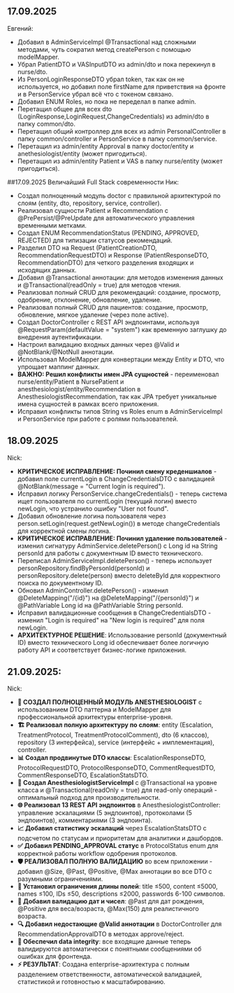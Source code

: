 ## 17.09.2025
Евгений:
-  Добавил в AdminServiceImpl @Transactional над сложными методами, чуть сократил метод createPerson с помощью modelMapper.
-  Убрал PatientDTO и VASInputDTO из admin/dto и пока перекинул в nurse/dto.
-  Из PersonLoginResponseDTO убрал token, так как он не используется, но добавил поле firstName для приветствия на фронте и в PersonService убрал всё что с токеном связано.
-  Добавил ENUM Roles, но пока не переделал в папке admin.
-  Перетащил общее для всех dto (LoginResponse,LoginRequest,ChangeCredentials) из admin/dto в папку common/dto.
-  Перетащил общий контроллер для всех из admin PersonalController в папку common/controller и PersonService в папку common/service.
-  Перетащил из admin/entity Approval в папку doctor/entity и anethesiologist/entity (может пригодиться).
-  Перетащил из admin/entity Patient и VAS в папку nurse/entity (может пригодиться).

##17.09.2025
 Величайший Full Stack современности Ник:
-  Создал полноценный модуль doctor с правильной архитектурой по слоям (entity, dto, repository, service, controller).
-  Реализовал сущности Patient и Recommendation с @PrePersist/@PreUpdate для автоматического управления временными метками.
-  Создал ENUM RecommendationStatus (PENDING, APPROVED, REJECTED) для типизации статусов рекомендаций.
-  Разделил DTO на Request (PatientCreationDTO, RecommendationRequestDTO) и Response (PatientResponseDTO, RecommendationDTO) для четкого разделения входящих и исходящих данных.
-  Добавил @Transactional аннотации: для методов изменения данных и @Transactional(readOnly = true) для методов чтения.
-  Реализовал полный CRUD для рекомендаций: создание, просмотр, одобрение, отклонение, обновление, удаление.
-  Реализовал полный CRUD для пациентов: создание, просмотр, обновление, мягкое удаление (через поле active).
-  Создал DoctorController с REST API эндпоинтами, используя @RequestParam(defaultValue = "system") как временную заглушку до внедрения аутентификации.
-  Настроил валидацию входных данных через @Valid и @NotBlank/@NotNull аннотации.
-  Использовал ModelMapper для конвертации между Entity и DTO, что упрощает маппинг данных.
-  **ВАЖНО: Решил конфликты имен JPA сущностей** - переименовал nurse/entity/Patient в NursePatient и anesthesiologist/entity/Recommendation в AnesthesiologistRecommendation, так как JPA требует уникальные имена сущностей в рамках всего приложения.
-  Исправил конфликты типов String vs Roles enum в AdminServiceImpl и PersonService при работе с ролями пользователей.

## 18.09.2025
Nick:
-  **КРИТИЧЕСКОЕ ИСПРАВЛЕНИЕ: Починил смену креденшиалов** - добавил поле currentLogin в ChangeCredentialsDTO с валидацией @NotBlank(message = "Current login is required").
-  Исправил логику PersonService.changeCredentials() - теперь система ищет пользователя по currentLogin (текущий логин) вместо newLogin, что устранило ошибку "User not found".
-  Добавил обновление логина пользователя через person.setLogin(request.getNewLogin()) в методе changeCredentials для корректной смены логина.
-  **КРИТИЧЕСКОЕ ИСПРАВЛЕНИЕ: Починил удаление пользователей** - изменил сигнатуру AdminService.deletePerson() с Long id на String personId для работы с документным ID вместо технического.
-  Переписал AdminServiceImpl.deletePerson() - теперь использует personRepository.findByPersonId(personId) и personRepository.delete(person) вместо deleteById для корректного поиска по документному ID.
-  Обновил AdminController.deletePerson() - изменил @DeleteMapping("/{id}") на @DeleteMapping("/{personId}") и @PathVariable Long id на @PathVariable String personId.
-  Исправил валидационные сообщения в ChangeCredentialsDTO - изменил "Login is required" на "New login is required" для поля newLogin.
-  **АРХИТЕКТУРНОЕ РЕШЕНИЕ**: Использование personId (документный ID) вместо технического Long id обеспечивает более логичную работу API и соответствует бизнес-логике приложения.

## 21.09.2025:
Nick:
-  **🚀 СОЗДАЛ ПОЛНОЦЕННЫЙ МОДУЛЬ ANESTHESIOLOGIST** с использованием DTO паттерна и ModelMapper для профессиональной архитектуры enterprise-уровня.
-  **🏗️ Реализовал полную архитектуру по слоям**: entity (Escalation, TreatmentProtocol, TreatmentProtocolComment), dto (6 классов), repository (3 интерфейса), service (интерфейс + имплементация), controller.
-  **📊 Создал продвинутые DTO классы**: EscalationResponseDTO, ProtocolRequestDTO, ProtocolResponseDTO, CommentRequestDTO, CommentResponseDTO, EscalationStatsDTO.
-  **🔧 Создал AnesthesiologistServiceImpl** с @Transactional на уровне класса и @Transactional(readOnly = true) для read-only операций - оптимальный подход для производительности.
-  **🌐 Реализовал 13 REST API эндпоинтов** в AnesthesiologistController: управление эскалациями (5 эндпоинтов), протоколами (5 эндпоинтов), комментариями (3 эндпоинта).
-  **📈 Добавил статистику эскалаций** через EscalationStatsDTO с подсчетом по статусам и приоритетам для аналитики и дашбордов.
-  **✅ Добавил PENDING_APPROVAL статус** в ProtocolStatus enum для корректной работы workflow одобрения протоколов.
-  **🛡️ РЕАЛИЗОВАЛ ПОЛНУЮ ВАЛИДАЦИЮ** во всем приложении - добавил @Size, @Past, @Positive, @Max аннотации во все DTO с разумными ограничениями.
-  **📏 Установил ограничения длины полей**: title ≤500, content ≤5000, names ≤100, IDs ≤50, descriptions ≤2000, passwords 6-100 символов.
-  **📅 Добавил валидацию дат и чисел**: @Past для дат рождения, @Positive для веса/возраста, @Max(150) для реалистичного возраста.
-  **🔍 Добавил недостающие @Valid аннотации** в DoctorController для RecommendationApprovalDTO в методах approve/reject.
-  **🚦 Обеспечил data integrity**: все входящие данные теперь валидируются автоматически с понятными сообщениями об ошибках для фронтенда.
-  **⚡ РЕЗУЛЬТАТ**: Создана enterprise-архитектура с полным разделением ответственности, автоматической валидацией, статистикой и готовностью к масштабированию.
